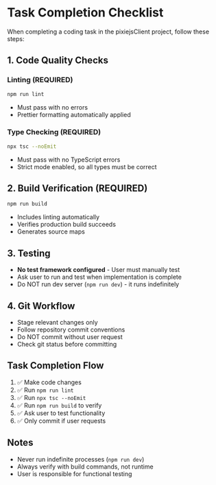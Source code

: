 # Task Completion Checklist

When completing a coding task in the pixiejsClient project, follow these steps:

## 1. Code Quality Checks

### Linting (REQUIRED)
```bash
npm run lint
```
- Must pass with no errors
- Prettier formatting automatically applied

### Type Checking (REQUIRED)
```bash
npx tsc --noEmit
```
- Must pass with no TypeScript errors
- Strict mode enabled, so all types must be correct

## 2. Build Verification (REQUIRED)
```bash
npm run build
```
- Includes linting automatically
- Verifies production build succeeds
- Generates source maps

## 3. Testing
- **No test framework configured** - User must manually test
- Ask user to run and test when implementation is complete
- Do NOT run dev server (`npm run dev`) - it runs indefinitely

## 4. Git Workflow
- Stage relevant changes only
- Follow repository commit conventions
- Do NOT commit without user request
- Check git status before committing

## Task Completion Flow
1. ✅ Make code changes
2. ✅ Run `npm run lint`
3. ✅ Run `npx tsc --noEmit` 
4. ✅ Run `npm run build` to verify
5. ✅ Ask user to test functionality
6. ✅ Only commit if user requests

## Notes
- Never run indefinite processes (`npm run dev`)
- Always verify with build commands, not runtime
- User is responsible for functional testing
